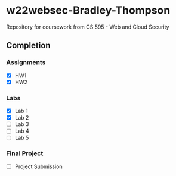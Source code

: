 # w22websec-Bradley-Thompson

Repository for coursework from CS 595 - Web and Cloud Security

## Completion

### Assignments
- [X] HW1
- [X] HW2
### Labs
- [X] Lab 1
- [X] Lab 2
- [ ] Lab 3
- [ ] Lab 4
- [ ] Lab 5
### Final Project
- [ ] Project Submission
